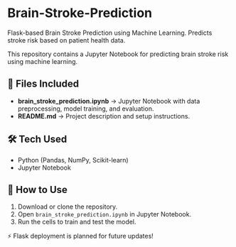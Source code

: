 # Brain-Stroke-Prediction
Flask-based Brain Stroke Prediction using Machine Learning. Predicts stroke risk based on patient health data.

This repository contains a Jupyter Notebook for predicting brain stroke risk using machine learning.  

## 📂 Files Included  
- **brain_stroke_prediction.ipynb** → Jupyter Notebook with data preprocessing, model training, and evaluation.  
- **README.md** → Project description and setup instructions.  

## 🛠 Tech Used  
- Python (Pandas, NumPy, Scikit-learn)  
- Jupyter Notebook  

## 🚀 How to Use  
1. Download or clone the repository.  
2. Open `brain_stroke_prediction.ipynb` in Jupyter Notebook.  
3. Run the cells to train and test the model.  

⚡ Flask deployment is planned for future updates!  




